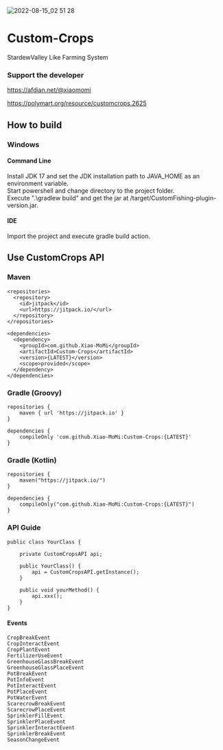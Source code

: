![2022-08-15_02 51 28](https://user-images.githubusercontent.com/70987828/184551011-7da1dca5-faab-473c-b6a5-d2489b135ca9.png)


# Custom-Crops
StardewValley Like Farming System

### Support the developer

https://afdian.net/@xiaomomi

https://polymart.org/resource/customcrops.2625

## How to build

### Windows

#### Command Line
Install JDK 17 and set the JDK installation path to JAVA_HOME as an environment variable.\
Start powershell and change directory to the project folder.\
Execute ".\gradlew build" and get the jar at /target/CustomFishing-plugin-version.jar.

#### IDE
Import the project and execute gradle build action.

## Use CustomCrops API

### Maven

```
<repositories>
  <repository>
    <id>jitpack</id>
    <url>https://jitpack.io/</url>
  </repository>
</repositories>
```
```
<dependencies>
  <dependency>
    <groupId>com.github.Xiao-MoMi</groupId>
    <artifactId>Custom-Crops</artifactId>
    <version>{LATEST}</version>
    <scope>provided</scope>
  </dependency>
</dependencies>
```
### Gradle (Groovy)

```
repositories {
    maven { url 'https://jitpack.io' }
}
```
```
dependencies {
    compileOnly 'com.github.Xiao-MoMi:Custom-Crops:{LATEST}'
}
```
### Gradle (Kotlin)

```
repositories {
    maven("https://jitpack.io/")
}
```
```
dependencies {
    compileOnly("com.github.Xiao-MoMi:Custom-Crops:{LATEST}")
}
```

### API Guide
```access transformers
public class YourClass {

    private CustomCropsAPI api;
    
    public YourClass() {
        api = CustomCropsAPI.getInstance();
    }
    
    public void yourMethod() {
        api.xxx();
    }
}
```

#### Events
```
CropBreakEvent
CropInteractEvent
CropPlantEvent
FertilizerUseEvent
GreenhouseGlassBreakEvent
GreenhouseGlassPlaceEvent
PotBreakEvent
PotInfoEvent
PotInteractEvent
PotPlaceEvent
PotWaterEvent
ScarecrowBreakEvent
ScarecrowPlaceEvent
SprinklerFillEvent
SprinklerPlaceEvent
SprinklerInteractEvent
SprinklerBreakEvent
SeasonChangeEvent
```
